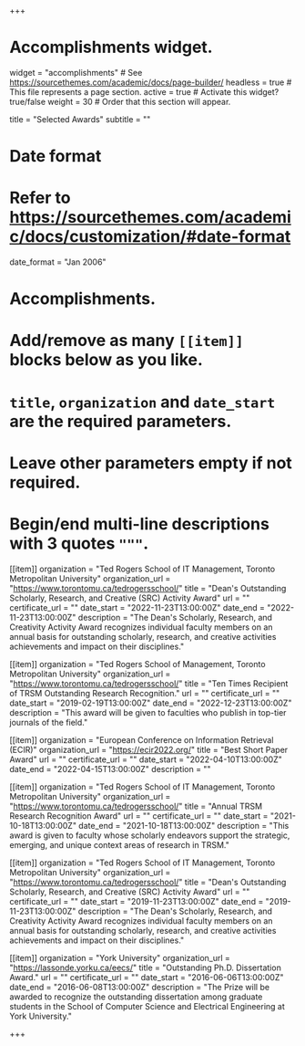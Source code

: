+++
# Accomplishments widget.
widget = "accomplishments"  # See https://sourcethemes.com/academic/docs/page-builder/
headless = true    # This file represents a page section.
active = true  # Activate this widget? true/false
weight = 30  # Order that this section will appear.

title = "Selected Awards"
subtitle = ""

# Date format
#   Refer to https://sourcethemes.com/academic/docs/customization/#date-format
date_format = "Jan 2006"

# Accomplishments.
#   Add/remove as many `[[item]]` blocks below as you like.
#   `title`, `organization` and `date_start` are the required parameters.
#   Leave other parameters empty if not required.
#   Begin/end multi-line descriptions with 3 quotes `"""`.


[[item]]
  organization = "Ted Rogers School of IT Management, Toronto Metropolitan University"
  organization_url = "https://www.torontomu.ca/tedrogersschool/"
  title = "Dean's Outstanding Scholarly, Research, and Creative (SRC) Activity Award"
  url = ""
  certificate_url = ""
  date_start = "2022-11-23T13:00:00Z"
  date_end = "2022-11-23T13:00:00Z"
  description = "The Dean's Scholarly, Research, and Creativity Activity Award recognizes individual faculty members on an annual basis for outstanding scholarly, research, and creative activities achievements and impact on their disciplines."
  
  [[item]]
  organization = "Ted Rogers School of Management, Toronto Metropolitan University"
  organization_url = "https://www.torontomu.ca/tedrogersschool/"
  title = "Ten Times Recipient of TRSM Outstanding Research Recognition."
  url = ""
  certificate_url = ""
  date_start = "2019-02-19T13:00:00Z"
  date_end = "2022-12-23T13:00:00Z"
  description = "This award will be given to faculties who publish in top-tier journals of the field."
  
[[item]]
  organization = "European Conference on Information Retrieval (ECIR)"
  organization_url = "https://ecir2022.org/"
  title = "Best Short Paper Award"
  url = ""
  certificate_url = ""
  date_start = "2022-04-10T13:00:00Z"
  date_end = "2022-04-15T13:00:00Z"
  description = ""
  
[[item]]
  organization = "Ted Rogers School of IT Management, Toronto Metropolitan University"
  organization_url = "https://www.torontomu.ca/tedrogersschool/"
  title = "Annual TRSM Research Recognition Award"
  url = ""
  certificate_url = ""
  date_start = "2021-10-18T13:00:00Z"
  date_end = "2021-10-18T13:00:00Z"
  description = "This award is  given to faculty whose scholarly endeavors support the strategic, emerging, and unique context areas of research in TRSM."
  
[[item]]
  organization = "Ted Rogers School of IT Management, Toronto Metropolitan University"
  organization_url = "https://www.torontomu.ca/tedrogersschool/"
  title = "Dean's Outstanding Scholarly, Research, and Creative (SRC) Activity Award"
  url = ""
  certificate_url = ""
  date_start = "2019-11-23T13:00:00Z"
  date_end = "2019-11-23T13:00:00Z"
  description = "The Dean's Scholarly, Research, and Creativity Activity Award recognizes individual faculty members on an annual basis for outstanding scholarly, research, and creative activities achievements and impact on their disciplines."
  
[[item]]
  organization = "York University"
  organization_url = "https://lassonde.yorku.ca/eecs/"
  title = "Outstanding Ph.D. Dissertation Award."
  url = ""
  certificate_url = ""
  date_start = "2016-06-06T13:00:00Z"
  date_end = "2016-06-08T13:00:00Z"
  description = "The Prize will be awarded to recognize the outstanding dissertation among graduate students in the School of Computer Science and Electrical Engineering at York University."
  
+++
